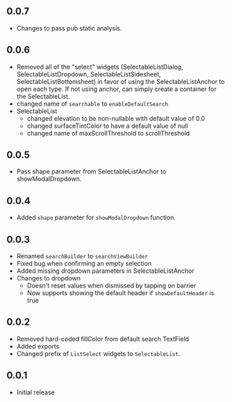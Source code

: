 ## 0.0.7

- Changes to pass pub static analysis.

## 0.0.6

- Removed all of the "select" widgets (SelectableListDialog, SelectableListDropdown, SelectableListSidesheet, SelectableListBottomsheet) in favor of using the SelectableListAnchor to open each type. If not using anchor, can simply create a container for the SelectableList.
- changed name of `searchable` to `enableDefaultSearch`
- SelectableList
	- changed elevation to be non-nullable with default value of 0.0
	- changed surfaceTintColor to have a default value of null
	- changed name of maxScrollThreshold to scrollThreshold

## 0.0.5

- Pass shape parameter from SelectableListAnchor to showModalDropdown.

## 0.0.4

- Added `shape` parameter for `showModalDropdown` function.

## 0.0.3

- Renamed `searchBuilder` to `searchViewBuilder`
- Fixed bug when confirming an empty selection
- Added missing dropdown parameters in SelectableListAnchor
- Changes to dropdown
	- Doesn't reset values when dismissed by tapping on barrier
	- Now supports showing the default header if `showDefaultHeader` is true

## 0.0.2

- Removed hard-coded fillColor from default search TextField
- Added exports
- Changed prefix of `ListSelect` widgets to `SelectableList`.

## 0.0.1

- Initial release

